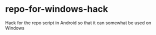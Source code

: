repo-for-windows-hack
=====================

Hack for the repo script in Android so that it can somewhat be used on Windows
